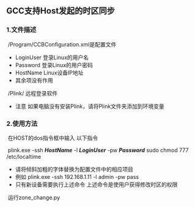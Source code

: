 ## GCC支持Host发起的时区同步

### 1.文件描述

​	/Program/CCBConfiguration.xml是配置文件

+ LoginUser 登录Linux的用户名
+ Password 登录Linux的用户密码
+ HostName Linux设备IP地址
+ 其余项没有作用

​	/Plink/ 远程登录软件

+ 注意 如果电脑没有安装Plink，请将Plink文件夹添加到环境变量

### 2.使用方法

​	在HOST的dos指令框中输入 以下指令

​		 plink.exe -ssh ***HostName*** -l ***LoginUser*** -pw ***Password*** sudo chmod 777 /etc/localtime

+ 请将倾斜加粗的字体替换为配置文件中的相应项目
+ 例如  plink.exe -ssh 192.168.1.11 -l admin -pw pass
+ 只有新设备需要执行上述命令 上述命令是使用户获得修改时区的权限

​	运行zone_change.py





